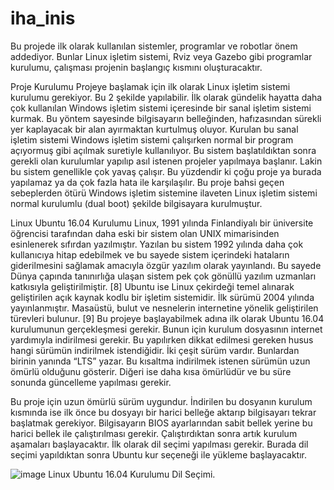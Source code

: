 # iha_inis


Bu projede ilk olarak kullanılan sistemler, programlar ve robotlar önem addediyor. Bunlar Linux işletim sistemi, Rviz veya Gazebo gibi programlar 
kurulumu, çalışması projenin başlangıç kısmını oluşturacaktır.

Proje Kurulumu
Projeye başlamak için ilk olarak Linux işletim sistemi kurulumu gerekiyor. Bu 2 şekilde yapılabilir. İlk olarak gündelik hayatta daha çok kullanılan 
Windows işletim sistemi içeresinde bir sanal işletim sistemi kurmak. Bu yöntem sayesinde bilgisayarın belleğinden, hafızasından sürekli yer kaplayacak 
bir alan ayırmaktan kurtulmuş oluyor. Kurulan bu sanal işletim sistemi Windows işletim sistemi çalışırken normal bir program açıyormuş gibi açılmak 
suretiyle kullanılıyor. Bu sistem başlatıldıktan sonra gerekli olan kurulumlar yapılıp asıl istenen projeler yapılmaya başlanır. Lakin bu sistem 
genellikle çok yavaş çalışır. Bu yüzdendir ki çoğu proje ya burada yapılamaz ya da çok fazla hata ile karşılaşılır. Bu proje bahsi geçen sebeplerden 
ötürü Windows işletim sistemine ilaveten Linux işletim sistemi normal kurulumlu (dual boot) şekilde bilgisayara kurulmuştur.

Linux Ubuntu 16.04 Kurulumu
Linux, 1991 yılında Finlandiyalı bir üniversite öğrencisi tarafından daha eski bir sistem olan UNIX mimarisinden esinlenerek sıfırdan yazılmıştır. 
Yazılan bu sistem 1992 yılında daha çok kullanıcıya hitap edebilmek ve bu sayede sistem içerindeki hataların giderilmesini sağlamak amacıyla özgür 
yazılım olarak yayınlandı. Bu sayede Dünya çapında tanınırlığa ulaşan sistem pek çok gönüllü yazılım uzmanları katkısıyla geliştirilmiştir. [8] 
Ubuntu ise Linux çekirdeği temel alınarak geliştirilen açık kaynak kodlu bir işletim sistemidir.  İlk sürümü 2004 yılında yayınlanmıştır. 
Masaüstü, bulut ve nesnelerin internetine yönelik geliştirilen türevleri bulunur. [9] 
Bu projeye başlayabilmek adına ilk olarak Ubuntu 16.04 kurulumunun gerçekleşmesi gerekir. Bunun için kurulum dosyasının internet yardımıyla indirilmesi 
gerekir. Bu yapılırken dikkat edilmesi gereken husus hangi sürümün indirilmek istendiğidir. İki çeşit sürüm vardır. Bunlardan birinin yanında “LTS” yazar. 
Bu kısaltma indirilmek istenen sürümün uzun ömürlü olduğunu gösterir. Diğeri ise daha kısa ömürlüdür ve bu süre sonunda güncelleme yapılması gerekir.

Bu proje için uzun ömürlü sürüm uygundur. İndirilen bu dosyanın kurulum kısmında ise ilk önce bu dosyayı bir harici belleğe aktarıp bilgisayarı 
tekrar başlatmak gerekiyor. Bilgisayarın BIOS ayarlarından sabit bellek yerine bu harici bellek ile çalıştırılması gerekir. Çalıştırdıktan sonra 
artık kurulum aşamaları başlayacaktır. İlk olarak dil seçimi yapılması gerekir. Burada dil seçimi yapıldıktan sonra Ubuntu kur seçeneği ile yükleme 
başlayacaktır.

![image](https://user-images.githubusercontent.com/41265583/213865044-9f6c66c8-c8ca-4c87-a991-26de71a65a66.png)
Linux Ubuntu 16.04 Kurulumu Dil Seçimi.
